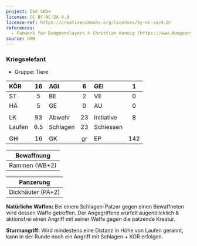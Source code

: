 ```yaml
---
project: DS4 SRD+
license: CC BY-NC-SA 4.0
licence-ref: https://creativecommons.org/licenses/by-nc-sa/4.0/
references: 
  - Fanwerk for Dungeonslayers © Christian Kennig (https://www.dungeonslayers.net/)
source: GRW
---
```


### Kriegselefant

- Gruppe: Tiere

| KÖR    | 16  | AGI      |  6  | GEI        |  1  |
| :----- | :-: | :------- | :-: | :--------- | :-: |
| ST     |  5  | BE       |  2  | VE         |  0  |
| HÄ     |  5  | GE       |  0  | AU         |  0  |
|        |     |          |     |            |     |
| LK     | 93  | Abwehr   | 23  | Initiative |  8  |
| Laufen | 6.5 | Schlagen | 23  | Schiessen  |     |
|        |     |          |     |            |     |
| GH     | 16  | GK       | gr  | EP         | 142 |

|  Bewaffnung   |
| :-----------: |
| Rammen (WB+2) |

|     Panzerung     |
| :---------------: |
| Dickhäuter (PA+2) |

**Natürliche Waffen:** Bei einem Schlagen-Patzer gegen einen Bewaffneten wird dessen Waffe getroffen. Der Angegriffene würfelt augenblicklich & aktionsfrei einen Angriff mit seiner Waffe gegen die patzende Kreatur.

**Sturmangriff:** Wird mindestens eine Distanz in Höhe von Laufen gerannt, kann in der Runde noch ein Angriff mit Schlagen + KÖR erfolgen.

